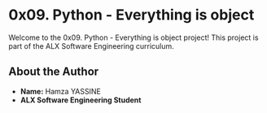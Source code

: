 # 0x09. Python - Everything is object

Welcome to the 0x09. Python - Everything is object project! This project is part of the ALX Software Engineering curriculum.

## About the Author
- **Name:** Hamza YASSINE
- **ALX Software Engineering Student** 